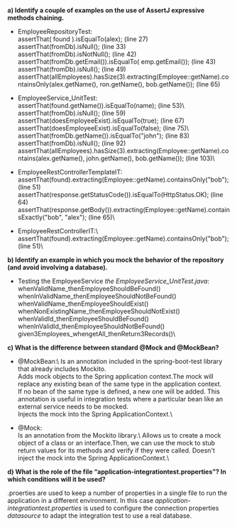 **a) Identify a couple of examples on the use of AssertJ expressive methods chaining.**

- EmployeeRepositoryTest:\
    assertThat( found ).isEqualTo(alex); (line 27)\
    assertThat(fromDb).isNull(); (line 33)\
    assertThat(fromDb).isNotNull(); (line 42)\
    assertThat(fromDb.getEmail()).isEqualTo( emp.getEmail()); (line 43)\
    assertThat(fromDb).isNull(); (line 49)\
    assertThat(allEmployees).hasSize(3).extracting(Employee::getName).containsOnly(alex.getName(), ron.getName(), bob.getName()); (line 65)

- EmployeeService_UnitTest:\
    assertThat(found.getName()).isEqualTo(name); (line 53)\ 
    assertThat(fromDb).isNull(); (line 59)\
    assertThat(doesEmployeeExist).isEqualTo(true); (line 67)\
    assertThat(doesEmployeeExist).isEqualTo(false); (line 75)\ 
    assertThat(fromDb.getName()).isEqualTo("john"); (line 83)\
    assertThat(fromDb).isNull(); (line 92)\
    assertThat(allEmployees).hasSize(3).extracting(Employee::getName).contains(alex.getName(), john.getName(), bob.getName()); (line 103)\

- EmployeeRestControllerTemplateIT:\
    assertThat(found).extracting(Employee::getName).containsOnly("bob"); (line 51)\
    assertThat(response.getStatusCode()).isEqualTo(HttpStatus.OK); (line 64)\
    assertThat(response.getBody()).extracting(Employee::getName).containsExactly("bob", "alex"); (line 65)\

- EmployeeRestControllerIT:\ 
    assertThat(found).extracting(Employee::getName).containsOnly("bob"); (line 51)\
    



**b) Identify an example in which you mock the behavior of the repository (and avoid involving a database).**

-  Testing the EmployeeService *the EmployeeService_UnitTest.java*:\
    whenValidName_thenEmployeeShouldBeFound()\
    whenInValidName_thenEmployeeShouldNotBeFound()\
    whenValidName_thenEmployeeShouldExist()\
    whenNonExistingName_thenEmployeeShouldNotExist()\
    whenValidId_thenEmployeeShouldBeFound()\
    whenInValidId_thenEmployeeShouldNotBeFound()\
    given3Employees_whengetAll_thenReturn3Records()\



**c) What is the difference between standard @Mock and @MockBean?**

- @MockBean:\ 
    Is an annotation included in the spring-boot-test library that already includes Mockito.\
    Adds mock objects to the Spring application context.The mock will replace any existing bean of the same type in the application context.\
    If no bean of the same type is defined, a new one will be added. This annotation is useful in integration tests where a particular bean like an external service needs to be mocked.\
    Injects the mock into the Spring ApplicationContext.\

- @Mock:\
    Is an annotation from the Mockito library.\ 
    Allows us to create a mock object of a class or an interface.Then, we can use the mock to stub return values for its methods and verify if they were called.
    Doesn't inject the mock into the Spring ApplicationContext.\


**d) What is the role of the file “application-integrationtest.properties”? In which conditions will it be used?**

.proerties are used to keep a number of properties in a single file to run the application in a different environment. 
In this case *application-integrationtest.properties* is used to configure the connection properties *datasource* to adapt the integration test to use a real database.




